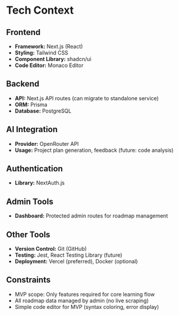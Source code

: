 # Tech Context

## Frontend
- **Framework:** Next.js (React)
- **Styling:** Tailwind CSS
- **Component Library:** shadcn/ui
- **Code Editor:** Monaco Editor

## Backend
- **API:** Next.js API routes (can migrate to standalone service)
- **ORM:** Prisma
- **Database:** PostgreSQL

## AI Integration
- **Provider:** OpenRouter API
- **Usage:** Project plan generation, feedback (future: code analysis)

## Authentication
- **Library:** NextAuth.js

## Admin Tools
- **Dashboard:** Protected admin routes for roadmap management

## Other Tools
- **Version Control:** Git (GitHub)
- **Testing:** Jest, React Testing Library (future)
- **Deployment:** Vercel (preferred), Docker (optional)

## Constraints
- MVP scope: Only features required for core learning flow
- All roadmap data managed by admin (no live scraping)
- Simple code editor for MVP (syntax coloring, error display)
